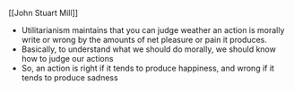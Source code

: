 [[John Stuart Mill]]

- Utilitarianism maintains that you can judge weather an action is morally write or wrong  by the amounts of net pleasure or pain it produces.
- Basically, to understand what we should do morally, we should know how to judge our actions
- So, an action is right if it tends to produce happiness, and wrong if it tends to produce sadness
